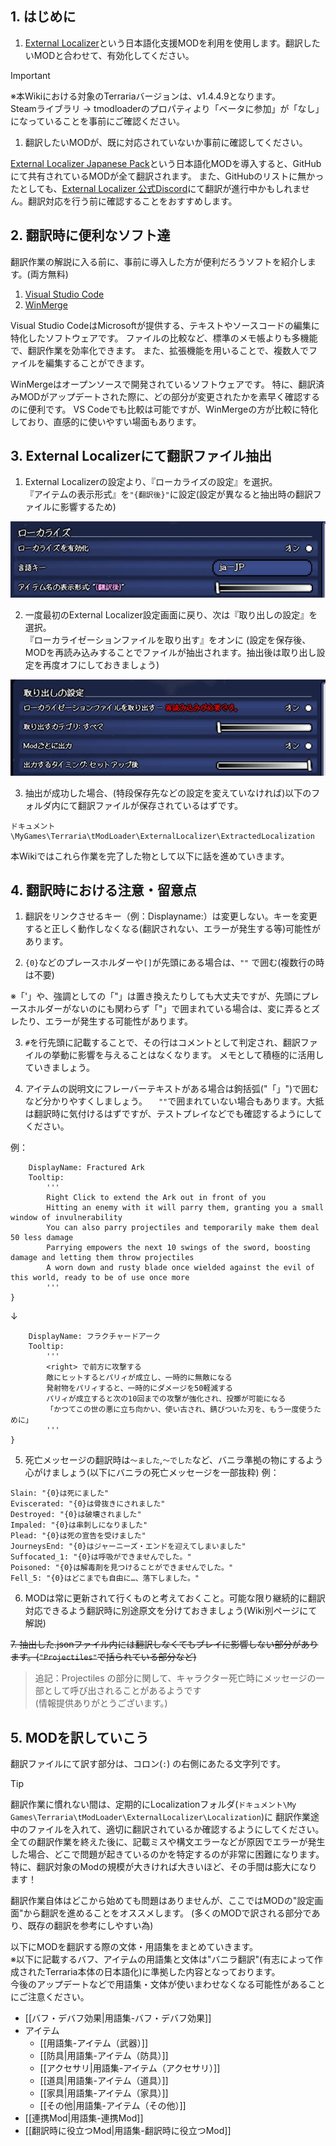 ## 1. はじめに

1. [External Localizer][steam:ExternalLocalizer]という日本語化支援MODを利用を使用します。翻訳したいMODと合わせて、有効化してください。

  > [!IMPORTANT]
  > ※本Wikiにおける対象のTerrariaバージョンは、v1.4.4.9となります。 \
  > Steamライブラリ → tmodloaderのプロパティより「ベータに参加」が「なし」になっていることを事前にご確認ください。

1. 翻訳したいMODが、既に対応されていないか事前に確認してください。

  [External Localizer Japanese Pack][steam:ExternalLocalizerJpPack]という日本語化MODを導入すると、GitHubにて共有されているMODが全て翻訳されます。
  また、GitHubのリストに無かったとしても、[External Localizer 公式Discord][discord:ExternalLocalizer]にて翻訳が進行中かもしれません。翻訳対応を行う前に確認することをおすすめします。

## 2. 翻訳時に便利なソフト達

翻訳作業の解説に入る前に、事前に導入した方が便利だろうソフトを紹介します。(両方無料)

1. [Visual Studio Code][web:vscode]
2. [WinMerge][web:winmerge]

Visual Studio CodeはMicrosoftが提供する、テキストやソースコードの編集に特化したソフトウェアです。
ファイルの比較など、標準のメモ帳よりも多機能で、翻訳作業を効率化できます。
また、拡張機能を用いることで、複数人でファイルを編集することができます。

WinMergeはオープンソースで開発されているソフトウェアです。
特に、翻訳済みMODがアップデートされた際に、どの部分が変更されたかを素早く確認するのに便利です。
VS Codeでも比較は可能ですが、WinMergeの方が比較に特化しており、直感的に使いやすい場面もあります。

## 3. External Localizerにて翻訳ファイル抽出

1. External Localizerの設定より、『ローカライズの設定』を選択。 \
  『アイテムの表示形式』を`"{翻訳後}"`に設定(設定が異なると抽出時の翻訳ファイルに影響するため)

  ![ローカライズ設定](https://raw.githubusercontent.com/ExternalLocalizer/TMLHonyaku-Wiki/refs/heads/master/wiki/HowToContribute/images/LoadConfig.webp)

<!-- markdownlint-disable-next-line MD029 -->
2. 一度最初のExternal Localizer設定画面に戻り、次は『取り出しの設定』を選択。 \
  『ローカライゼーションファイルを取り出す』をオンに (設定を保存後、MODを再読み込みすることでファイルが抽出されます。抽出後は取り出し設定を再度オフにしておきましょう)

  ![取り出し設定](https://raw.githubusercontent.com/ExternalLocalizer/TMLHonyaku-Wiki/refs/heads/master/wiki/HowToContribute/images/ExtractConfig.webp)

<!-- markdownlint-disable-next-line MD029 -->
3. 抽出が成功した場合、(特段保存先などの設定を変えていなければ)以下のフォルダ内にて翻訳ファイルが保存されているはずです。

  ```text
  ドキュメント\MyGames\Terraria\tModLoader\ExternalLocalizer\ExtractedLocalization
  ```

  本Wikiではこれら作業を完了した物として以下に話を進めていきます。

## 4. 翻訳時における注意・留意点

1. 翻訳をリンクさせるキー（例：Displayname:）は変更しない。キーを変更すると正しく動作しなくなる(翻訳されない、エラーが発生する等)可能性があります。

2. `{0}`などのプレースホルダーや`[]`が先頭にある場合は、`""` で囲む(複数行の時は不要)

※「'」や、強調としての「"」は置き換えたりしても大丈夫ですが、先頭にプレースホルダーがないのにも関わらず「"」で囲まれている場合は、変に弄るとズレたり、エラーが発生する可能性があります。

3. `#`を行先頭に記載することで、その行はコメントとして判定され、翻訳ファイルの挙動に影響を与えることはなくなります。
メモとして積極的に活用していきましょう。

4. アイテムの説明文にフレーバーテキストがある場合は鉤括弧("「」")で囲むなど分かりやすくしましょう。
　`""`で囲まれていない場合もあります。大抵は翻訳時に気付けるはずですが、テストプレイなどでも確認するようにしてください。


例：
```FracturedArk: {
	DisplayName: Fractured Ark
	Tooltip:
		'''
		Right Click to extend the Ark out in front of you
		Hitting an enemy with it will parry them, granting you a small window of invulnerability
		You can also parry projectiles and temporarily make them deal 50 less damage
		Parrying empowers the next 10 swings of the sword, boosting damage and letting them throw projectiles
		A worn down and rusty blade once wielded against the evil of this world, ready to be of use once more
		'''
}
```
↓
```FracturedArk: {
	DisplayName: フラクチャードアーク
	Tooltip:
		'''
		<right> で前方に攻撃する
		敵にヒットするとパリィが成立し、一時的に無敵になる
		発射物をパリィすると、一時的にダメージを50軽減する
		パリィが成立すると次の10回までの攻撃が強化され、投擲が可能になる
		「かつてこの世の悪に立ち向かい、使い古され、錆びついた刃を、もう一度使うために」
		'''
}
```

5. 死亡メッセージの翻訳時は`～ました`,`～でした`など、バニラ準拠の物にするよう心がけましょう(以下にバニラの死亡メッセージを一部抜粋)
例：
```DeathMessage
Slain: "{0}は死にました"
Eviscerated: "{0}は骨抜きにされました"
Destroyed: "{0}は破壊されました"
Impaled: "{0}は串刺しになりました"
Plead: "{0}は死の宣告を受けました"
JourneysEnd: "{0}はジャーニーズ・エンドを迎えてしまいました"
Suffocated_1: "{0}は呼吸ができませんでした。"
Poisoned: "{0}は解毒剤を見つけることができませんでした。"
Fell_5: "{0}はどこまでも自由に…、落下しました。"
```

6. MODは常に更新されて行くものと考えておくこと。可能な限り継続的に翻訳対応できるよう翻訳時に別途原文を分けておきましょう(Wiki別ページにて解説)

~~7. 抽出した.jsonファイル内には翻訳しなくてもプレイに影響しない部分があります。(`"Projectiles"`で括られている部分など)~~
> 追記：Projectiles の部分に関して、キャラクター死亡時にメッセージの一部として呼び出されることがあるようです\
> (情報提供ありがとうございます。)

## 5. MODを訳していこう

翻訳ファイルにて訳す部分は、コロン(`:`) の右側にあたる文字列です。

> [!TIP]
> 翻訳作業に慣れない間は、定期的にLocalizationフォルダ(`ドキュメント\My Games\Terraria\tModLoader\ExternalLocalizer\Localization`)に
> 翻訳作業途中のファイルを入れて、適切に翻訳されているか確認するようにしてください。
> 全ての翻訳作業を終えた後に、記載ミスや構文エラーなどが原因でエラーが発生した場合、どこで問題が起きているのかを特定するのが非常に困難になります。
> 特に、翻訳対象のModの規模が大きければ大きいほど、その手間は膨大になります！

翻訳作業自体はどこから始めても問題はありませんが、ここではMODの"設定画面"から翻訳を進めることをオススメします。
(多くのMODで訳される部分であり、既存の翻訳を参考にしやすい為)

以下にMODを翻訳する際の文体・用語集をまとめていきます。 \
※以下に記載するバフ、アイテムの用語集と文体は"バニラ翻訳"(有志によって作成されたTerraria本体の日本語化)に準拠した内容となっております。 \
今後のアップデートなどで用語集・文体が使いまわせなくなる可能性があることにご注意ください。

- [[バフ・デバフ効果|用語集-バフ・デバフ効果]]
- アイテム
  - [[用語集-アイテム（武器）]]
  - [[防具|用語集-アイテム（防具）]]
  - [[アクセサリ|用語集-アイテム（アクセサリ）]]
  - [[道具|用語集-アイテム（道具）]]
  - [[家具|用語集-アイテム（家具）]]
  - [[その他|用語集-アイテム（その他）]]
- [[連携Mod|用語集-連携Mod]]
- [[翻訳時に役立つMod|用語集-翻訳時に役立つMod]]

<!-- links -->
[steam:ExternalLocalizer]: <https://steamcommunity.com/workshop/filedetails/?id=2986383249>
[steam:ExternalLocalizerJpPack]: <https://steamcommunity.com/workshop/filedetails/?id=3401890281>
[discord:ExternalLocalizer]: <https://discord.gg/ch2DVxf2jY>
[web:vscode]: <https://code.visualstudio.com/>
[web:winmerge]: <https://winmerge.org/>
